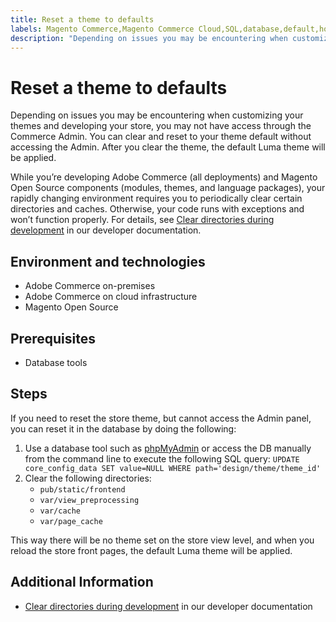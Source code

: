 ```yaml
---
title: Reset a theme to defaults
labels: Magento Commerce,Magento Commerce Cloud,SQL,database,default,how to,luma,reset,store,theme,Adobe Commerce,cloud infrastructure,on-premises
description: "Depending on issues you may be encountering when customizing your themes and developing your store, you may not have access through the Commerce Admin. You can clear and reset to your theme default without accessing the Admin. After you clear the theme, the default Luma theme will be applied."
---
```


# Reset a theme to defaults

Depending on issues you may be encountering when customizing your themes and developing your store, you may not have access through the Commerce Admin. You can clear and reset to your theme default without accessing the Admin. After you clear the theme, the default Luma theme will be applied.

While you’re developing Adobe Commerce (all deployments) and Magento Open Source components (modules, themes, and language packages), your rapidly changing environment requires you to periodically clear certain directories and caches. Otherwise, your code runs with exceptions and won’t function properly. For details, see [Clear directories during development](https://devdocs.magento.com/guides/v2.2/howdoi/php/php_clear-dirs.html) in our developer documentation.

## Environment and technologies

* Adobe Commerce on-premises
* Adobe Commerce on cloud infrastructure
* Magento Open Source

## Prerequisites

* Database tools

## Steps

If you need to reset the store theme, but cannot access the Admin panel, you can reset it in the database by doing the following:

1. Use a database tool such as [phpMyAdmin](https://devdocs.magento.com/guides/v2.2/install-gde/prereq/optional.html#install-optional-phpmyadmin) or access the DB manually from the command line to execute the following SQL query: `UPDATE core_config_data SET value=NULL WHERE path='design/theme/theme_id'`
1. Clear the following directories:
    * `pub/static/frontend`
    * `var/view_preprocessing`
    * `var/cache`
    * `var/page_cache`

This way there will be no theme set on the store view level, and when you reload the store front pages, the default Luma theme will be applied.

## Additional Information

* [Clear directories during development](https://devdocs.magento.com/guides/v2.2/howdoi/php/php_clear-dirs.html) in our developer documentation 
